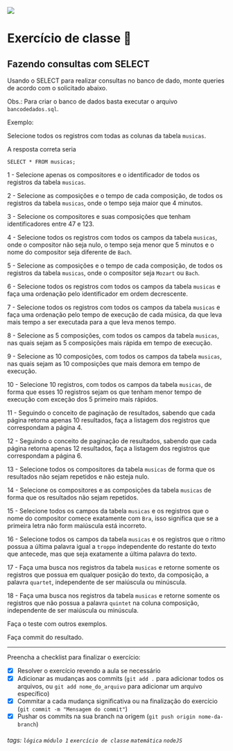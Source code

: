 ![](https://i.imgur.com/xG74tOh.png)

# Exercício de classe 🏫

## Fazendo consultas com SELECT

Usando o SELECT para realizar consultas no banco de dado, monte queries de acordo com o solicitado abaixo.

Obs.: Para criar o banco de dados basta executar o arquivo `bancodedados.sql`.

Exemplo:

Selecione todos os registros com todas as colunas da tabela `musicas`.

A resposta correta seria

```
SELECT * FROM musicas;
```

1 - Selecione apenas os compositores e o identificador de todos os registros da tabela `musicas`.

2 - Selecione as composições e o tempo de cada composição, de todos os registros da tabela `musicas`, onde o tempo seja maior que 4 minutos.

3 - Selecione os compositores e suas composições que tenham identificadores entre 47 e 123.

4 - Selecione todos os registros com todos os campos da tabela `musicas`, onde o compositor não seja nulo, o tempo seja menor que 5 minutos e o nome do compositor seja diferente de `Bach`.

5 - Selecione as composições e o tempo de cada composição, de todos os registros da tabela `musicas`, onde o compositor seja `Mozart` ou `Bach`.

6 - Selecione todos os registros com todos os campos da tabela `musicas` e faça uma ordenação pelo identificador em ordem decrescente.

7 - Selecione todos os registros com todos os campos da tabela `musicas` e faça uma ordenação pelo tempo de execução de cada música, da que leva mais tempo a ser executada para a que leva menos tempo.

8 - Selecione as 5 composições, com todos os campos da tabela `musicas`, nas quais sejam as 5 composições mais rápida em tempo de execução.

9 - Selecione as 10 composições, com todos os campos da tabela `musicas`, nas quais sejam as 10 composições que mais demora em tempo de execução.

10 - Selecione 10 registros, com todos os campos da tabela `musicas`, de forma que esses 10 registros sejam os que tenham menor tempo de execução com exceção dos 5 primeiro mais rápidos.

11 - Seguindo o conceito de paginação de resultados, sabendo que cada página retorna apenas 10 resultados, faça a listagem dos registros que correspondam a página 4.

12 - Seguindo o conceito de paginação de resultados, sabendo que cada página retorna apenas 12 resultados, faça a listagem dos registros que correspondam a página 6.

13 - Selecione todos os compositores da tabela `musicas` de forma que os resultados não sejam repetidos e não esteja nulo.

14 - Selecione os compositores e as composições da tabela `musicas` de forma que os resultados não sejam repetidos.

15 - Selecione todos os campos da tabela `musicas` e os registros que o nome do compositor comece exatamente com `Bra`, isso significa que se a primeira letra não form maiúscula está incorreto.

16 - Selecione todos os campos da tabela `musicas` e os registros que o ritmo possua a última palavra igual a `troppo` independente do restante do texto que antecede, mas que seja exatamente a última palavra do texto.

17 - Faça uma busca nos registros da tabela `musicas` e retorne somente os registros que possua em qualquer posição do texto, da composição, a palavra `quartet`, independente de ser maiúscula ou minúscula.

18 - Faça uma busca nos registros da tabela `musicas` e retorne somente os registros que não possua a palavra `quintet` na coluna composição, independente de ser maiúscula ou minúscula.

Faça o teste com outros exemplos.

Faça commit do resultado.

---

Preencha a checklist para finalizar o exercício:

-   [X] Resolver o exercício revendo a aula se necessário
-   [X] Adicionar as mudanças aos commits (`git add .` para adicionar todos os arquivos, ou `git add nome_do_arquivo` para adicionar um arquivo específico)
-   [X] Commitar a cada mudança significativa ou na finalização do exercício (`git commit -m "Mensagem do commit"`)
-   [X] Pushar os commits na sua branch na origem (`git push origin nome-da-branch`)

###### tags: `lógica` `módulo 1` `exercício de classe` `matemática` `nodeJS`
